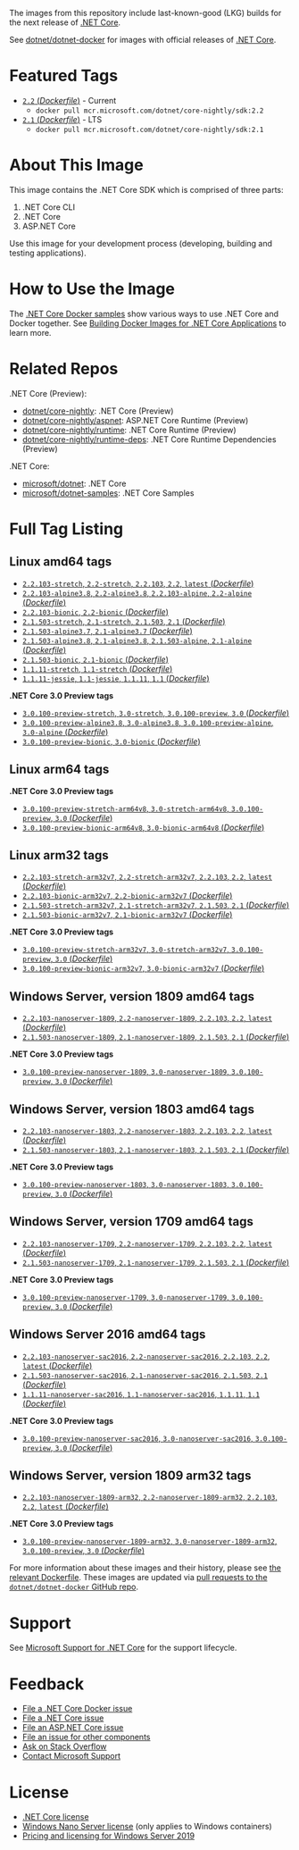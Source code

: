 The images from this repository include last-known-good (LKG) builds for the next release of [.NET Core](https://github.com/dotnet/core).

See [dotnet/dotnet-docker](https://hub.docker.com/r/microsoft/dotnet/) for images with official releases of [.NET Core](https://github.com/dotnet/core).

# Featured Tags

* [`2.2` (*Dockerfile*)](https://github.com/dotnet/dotnet-docker/blob/nightly/2.2/sdk/stretch/amd64/Dockerfile) - Current
  * `docker pull mcr.microsoft.com/dotnet/core-nightly/sdk:2.2`
* [`2.1` (*Dockerfile*)](https://github.com/dotnet/dotnet-docker/blob/nightly/2.1/sdk/stretch/amd64/Dockerfile) - LTS
  * `docker pull mcr.microsoft.com/dotnet/core-nightly/sdk:2.1`

# About This Image

This image contains the .NET Core SDK which is comprised of three parts:

1. .NET Core CLI
1. .NET Core
1. ASP.NET Core

Use this image for your development process (developing, building and testing applications).

# How to Use the Image

The [.NET Core Docker samples](https://github.com/dotnet/dotnet-docker/blob/master/samples/README.md) show various ways to use .NET Core and Docker together. See [Building Docker Images for .NET Core Applications](https://docs.microsoft.com/dotnet/core/docker/building-net-docker-images) to learn more.

# Related Repos

.NET Core (Preview):

* [dotnet/core-nightly](https://hub.docker.com/_/microsoft-dotnet-core-nightly/): .NET Core (Preview)
* [dotnet/core-nightly/aspnet](https://hub.docker.com/_/microsoft-dotnet-core-nightly-aspnet/): ASP.NET Core Runtime (Preview)
* [dotnet/core-nightly/runtime](https://hub.docker.com/_/microsoft-dotnet-core-nightly-runtime/): .NET Core Runtime (Preview)
* [dotnet/core-nightly/runtime-deps](https://hub.docker.com/_/microsoft-dotnet-core-nightly-runtime-deps/): .NET Core Runtime Dependencies (Preview)

.NET Core:

* [microsoft/dotnet](https://hub.docker.com/r/microsoft/dotnet/): .NET Core
* [microsoft/dotnet-samples](https://hub.docker.com/r/microsoft/dotnet/): .NET Core Samples

# Full Tag Listing

## Linux amd64 tags

- [`2.2.103-stretch`, `2.2-stretch`, `2.2.103`, `2.2`, `latest` (*Dockerfile*)](https://github.com/dotnet/dotnet-docker/blob/nightly/2.2/sdk/stretch/amd64/Dockerfile)
- [`2.2.103-alpine3.8`, `2.2-alpine3.8`, `2.2.103-alpine`, `2.2-alpine` (*Dockerfile*)](https://github.com/dotnet/dotnet-docker/blob/nightly/2.2/sdk/alpine3.8/amd64/Dockerfile)
- [`2.2.103-bionic`, `2.2-bionic` (*Dockerfile*)](https://github.com/dotnet/dotnet-docker/blob/nightly/2.2/sdk/bionic/amd64/Dockerfile)
- [`2.1.503-stretch`, `2.1-stretch`, `2.1.503`, `2.1` (*Dockerfile*)](https://github.com/dotnet/dotnet-docker/blob/nightly/2.1/sdk/stretch/amd64/Dockerfile)
- [`2.1.503-alpine3.7`, `2.1-alpine3.7` (*Dockerfile*)](https://github.com/dotnet/dotnet-docker/blob/nightly/2.1/sdk/alpine3.7/amd64/Dockerfile)
- [`2.1.503-alpine3.8`, `2.1-alpine3.8`, `2.1.503-alpine`, `2.1-alpine` (*Dockerfile*)](https://github.com/dotnet/dotnet-docker/blob/nightly/2.1/sdk/alpine3.8/amd64/Dockerfile)
- [`2.1.503-bionic`, `2.1-bionic` (*Dockerfile*)](https://github.com/dotnet/dotnet-docker/blob/nightly/2.1/sdk/bionic/amd64/Dockerfile)
- [`1.1.11-stretch`, `1.1-stretch` (*Dockerfile*)](https://github.com/dotnet/dotnet-docker/blob/nightly/1.1/sdk/stretch/amd64/Dockerfile)
- [`1.1.11-jessie`, `1.1-jessie`, `1.1.11`, `1.1` (*Dockerfile*)](https://github.com/dotnet/dotnet-docker/blob/nightly/1.1/sdk/jessie/amd64/Dockerfile)

**.NET Core 3.0 Preview tags**

- [`3.0.100-preview-stretch`, `3.0-stretch`, `3.0.100-preview`, `3.0` (*Dockerfile*)](https://github.com/dotnet/dotnet-docker/blob/nightly/3.0/sdk/stretch/amd64/Dockerfile)
- [`3.0.100-preview-alpine3.8`, `3.0-alpine3.8`, `3.0.100-preview-alpine`, `3.0-alpine` (*Dockerfile*)](https://github.com/dotnet/dotnet-docker/blob/nightly/3.0/sdk/alpine3.8/amd64/Dockerfile)
- [`3.0.100-preview-bionic`, `3.0-bionic` (*Dockerfile*)](https://github.com/dotnet/dotnet-docker/blob/nightly/3.0/sdk/bionic/amd64/Dockerfile)

## Linux arm64 tags

**.NET Core 3.0 Preview tags**

- [`3.0.100-preview-stretch-arm64v8`, `3.0-stretch-arm64v8`, `3.0.100-preview`, `3.0` (*Dockerfile*)](https://github.com/dotnet/dotnet-docker/blob/nightly/3.0/sdk/stretch/arm64v8/Dockerfile)
- [`3.0.100-preview-bionic-arm64v8`, `3.0-bionic-arm64v8` (*Dockerfile*)](https://github.com/dotnet/dotnet-docker/blob/nightly/3.0/sdk/bionic/arm64v8/Dockerfile)

## Linux arm32 tags

- [`2.2.103-stretch-arm32v7`, `2.2-stretch-arm32v7`, `2.2.103`, `2.2`, `latest` (*Dockerfile*)](https://github.com/dotnet/dotnet-docker/blob/nightly/2.2/sdk/stretch/arm32v7/Dockerfile)
- [`2.2.103-bionic-arm32v7`, `2.2-bionic-arm32v7` (*Dockerfile*)](https://github.com/dotnet/dotnet-docker/blob/nightly/2.2/sdk/bionic/arm32v7/Dockerfile)
- [`2.1.503-stretch-arm32v7`, `2.1-stretch-arm32v7`, `2.1.503`, `2.1` (*Dockerfile*)](https://github.com/dotnet/dotnet-docker/blob/nightly/2.1/sdk/stretch/arm32v7/Dockerfile)
- [`2.1.503-bionic-arm32v7`, `2.1-bionic-arm32v7` (*Dockerfile*)](https://github.com/dotnet/dotnet-docker/blob/nightly/2.1/sdk/bionic/arm32v7/Dockerfile)

**.NET Core 3.0 Preview tags**

- [`3.0.100-preview-stretch-arm32v7`, `3.0-stretch-arm32v7`, `3.0.100-preview`, `3.0` (*Dockerfile*)](https://github.com/dotnet/dotnet-docker/blob/nightly/3.0/sdk/stretch/arm32v7/Dockerfile)
- [`3.0.100-preview-bionic-arm32v7`, `3.0-bionic-arm32v7` (*Dockerfile*)](https://github.com/dotnet/dotnet-docker/blob/nightly/3.0/sdk/bionic/arm32v7/Dockerfile)

## Windows Server, version 1809 amd64 tags

- [`2.2.103-nanoserver-1809`, `2.2-nanoserver-1809`, `2.2.103`, `2.2`, `latest` (*Dockerfile*)](https://github.com/dotnet/dotnet-docker/blob/nightly/2.2/sdk/nanoserver-1809/amd64/Dockerfile)
- [`2.1.503-nanoserver-1809`, `2.1-nanoserver-1809`, `2.1.503`, `2.1` (*Dockerfile*)](https://github.com/dotnet/dotnet-docker/blob/nightly/2.1/sdk/nanoserver-1809/amd64/Dockerfile)

**.NET Core 3.0 Preview tags**

- [`3.0.100-preview-nanoserver-1809`, `3.0-nanoserver-1809`, `3.0.100-preview`, `3.0` (*Dockerfile*)](https://github.com/dotnet/dotnet-docker/blob/nightly/3.0/sdk/nanoserver-1809/amd64/Dockerfile)

## Windows Server, version 1803 amd64 tags

- [`2.2.103-nanoserver-1803`, `2.2-nanoserver-1803`, `2.2.103`, `2.2`, `latest` (*Dockerfile*)](https://github.com/dotnet/dotnet-docker/blob/nightly/2.2/sdk/nanoserver-1803/amd64/Dockerfile)
- [`2.1.503-nanoserver-1803`, `2.1-nanoserver-1803`, `2.1.503`, `2.1` (*Dockerfile*)](https://github.com/dotnet/dotnet-docker/blob/nightly/2.1/sdk/nanoserver-1803/amd64/Dockerfile)

**.NET Core 3.0 Preview tags**

- [`3.0.100-preview-nanoserver-1803`, `3.0-nanoserver-1803`, `3.0.100-preview`, `3.0` (*Dockerfile*)](https://github.com/dotnet/dotnet-docker/blob/nightly/3.0/sdk/nanoserver-1803/amd64/Dockerfile)

## Windows Server, version 1709 amd64 tags

- [`2.2.103-nanoserver-1709`, `2.2-nanoserver-1709`, `2.2.103`, `2.2`, `latest` (*Dockerfile*)](https://github.com/dotnet/dotnet-docker/blob/nightly/2.2/sdk/nanoserver-1709/amd64/Dockerfile)
- [`2.1.503-nanoserver-1709`, `2.1-nanoserver-1709`, `2.1.503`, `2.1` (*Dockerfile*)](https://github.com/dotnet/dotnet-docker/blob/nightly/2.1/sdk/nanoserver-1709/amd64/Dockerfile)

**.NET Core 3.0 Preview tags**

- [`3.0.100-preview-nanoserver-1709`, `3.0-nanoserver-1709`, `3.0.100-preview`, `3.0` (*Dockerfile*)](https://github.com/dotnet/dotnet-docker/blob/nightly/3.0/sdk/nanoserver-1709/amd64/Dockerfile)

## Windows Server 2016 amd64 tags

- [`2.2.103-nanoserver-sac2016`, `2.2-nanoserver-sac2016`, `2.2.103`, `2.2`, `latest` (*Dockerfile*)](https://github.com/dotnet/dotnet-docker/blob/nightly/2.2/sdk/nanoserver-sac2016/amd64/Dockerfile)
- [`2.1.503-nanoserver-sac2016`, `2.1-nanoserver-sac2016`, `2.1.503`, `2.1` (*Dockerfile*)](https://github.com/dotnet/dotnet-docker/blob/nightly/2.1/sdk/nanoserver-sac2016/amd64/Dockerfile)
- [`1.1.11-nanoserver-sac2016`, `1.1-nanoserver-sac2016`, `1.1.11`, `1.1` (*Dockerfile*)](https://github.com/dotnet/dotnet-docker/blob/nightly/1.1/sdk/nanoserver-sac2016/amd64/Dockerfile)

**.NET Core 3.0 Preview tags**

- [`3.0.100-preview-nanoserver-sac2016`, `3.0-nanoserver-sac2016`, `3.0.100-preview`, `3.0` (*Dockerfile*)](https://github.com/dotnet/dotnet-docker/blob/nightly/3.0/sdk/nanoserver-sac2016/amd64/Dockerfile)

## Windows Server, version 1809 arm32 tags

- [`2.2.103-nanoserver-1809-arm32`, `2.2-nanoserver-1809-arm32`, `2.2.103`, `2.2`, `latest` (*Dockerfile*)](https://github.com/dotnet/dotnet-docker/blob/nightly/2.2/sdk/nanoserver-1809/arm32/Dockerfile)

**.NET Core 3.0 Preview tags**

- [`3.0.100-preview-nanoserver-1809-arm32`, `3.0-nanoserver-1809-arm32`, `3.0.100-preview`, `3.0` (*Dockerfile*)](https://github.com/dotnet/dotnet-docker/blob/nightly/3.0/sdk/nanoserver-1809/arm32/Dockerfile)

For more information about these images and their history, please see [the relevant Dockerfile](https://github.com/dotnet/dotnet-docker/search?utf8=%E2%9C%93&q=FROM&type=Code). These images are updated via [pull requests to the `dotnet/dotnet-docker` GitHub repo](https://github.com/dotnet/dotnet-docker/pulls).

# Support

See [Microsoft Support for .NET Core](https://github.com/dotnet/core/blob/master/microsoft-support.md) for the support lifecycle.

# Feedback

* [File a .NET Core Docker issue](https://github.com/dotnet/dotnet-docker/issues)
* [File a .NET Core issue](https://github.com/dotnet/core/issues)
* [File an ASP.NET Core issue](https://github.com/aspnet/home/issues)
* [File an issue for other components](Documentation/core-repos.md)
* [Ask on Stack Overflow](https://stackoverflow.com/questions/tagged/.net-core)
* [Contact Microsoft Support](https://support.microsoft.com/contactus/)

# License

* [.NET Core license](https://github.com/dotnet/dotnet-docker/blob/master/LICENSE)
* [Windows Nano Server license](https://hub.docker.com/r/microsoft/nanoserver/) (only applies to Windows containers)
* [Pricing and licensing for Windows Server 2019](https://www.microsoft.com/en-us/cloud-platform/windows-server-pricing)
